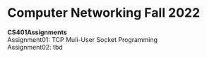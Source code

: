 # Computer Networking Fall 2022 
**CS401Assignments** <br />
Assignment01: TCP Muli-User Socket Programming <br />
Assignment02: tbd <br />
